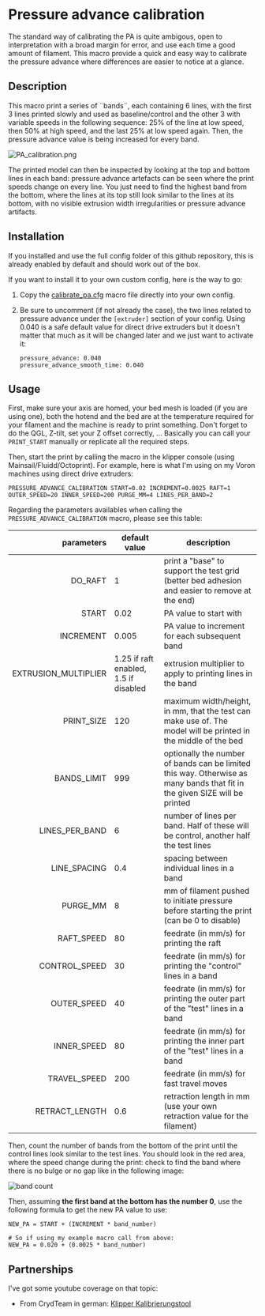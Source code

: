 # Pressure advance calibration

The standard way of calibrating the PA is quite ambigous, open to interpretation with a broad margin for error, and use each time a good amount of filament. This macro provide a quick and easy way to calibrate the pressure advance where differences are easier to notice at a glance.


## Description

This macro print a series of ¨bands¨, each containing 6 lines, with the first 3 lines printed slowly and used as baseline/control and the other 3 with variable speeds in the following sequence: 25% of the line at low speed, then 50% at high speed, and the last 25% at low speed again. Then, the pressure advance value is being increased for every band.

![PA_calibration.png](./../images/pa_calibration.png)

The printed model can then be inspected by looking at the top and bottom lines in each band: pressure advance artefacts can be seen where the print speeds change on every line. You just need to find the highest band from the bottom, where the lines at its top still look similar to the lines at its bottom, with no visible extrusion width irregularities or pressure advance artifacts.


## Installation

If you installed and use the full config folder of this github repository, this is already enabled by default and should work out of the box.

If you want to install it to your own custom config, here is the way to go:
  1. Copy the [calibrate_pa.cfg](./../../macros/addons/calibration/calibrate_pa.cfg) macro file directly into your own config.
  2. Be sure to uncomment (if not already the case), the two lines related to pressure advance under the `[extruder]` section of your config. Using 0.040 is a safe default value for direct drive extruders but it doesn't matter that much as it will be changed later and we just want to activate it:
    
     ```
     pressure_advance: 0.040
     pressure_advance_smooth_time: 0.040
     ```

## Usage

First, make sure your axis are homed, your bed mesh is loaded (if you are using one), both the hotend and the bed are at the temperature required for your filament and the machine is ready to print something. Don't forget to do the QGL, Z-tilt, set your Z offset correctly, ... Basically you can call your `PRINT_START` manually or replicate all the required steps.

Then, start the print by calling the macro in the klipper console (using Mainsail/Fluidd/Octoprint). For example, here is what I'm using on my Voron machines using direct drive extruders:

```
PRESSURE_ADVANCE_CALIBRATION START=0.02 INCREMENT=0.0025 RAFT=1 OUTER_SPEED=20 INNER_SPEED=200 PURGE_MM=4 LINES_PER_BAND=2
```

Regarding the parameters availables when calling the `PRESSURE_ADVANCE_CALIBRATION` macro, please see this table:

| parameters | default value | description |
|-----------:|---------------|-------------|
|DO_RAFT|1|print a "base" to support the test grid (better bed adhesion and easier to remove at the end)|
|START|0.02|PA value to start with|
|INCREMENT|0.005|PA value to increment for each subsequent band|
|EXTRUSION_MULTIPLIER|1.25 if raft enabled, 1.5 if disabled|extrusion multiplier to apply to printing lines in the band|
|PRINT_SIZE|120|maximum width/height, in mm, that the test can make use of. The model will be printed in the middle of the bed|
|BANDS_LIMIT|999|optionally the number of bands can be limited this way. Otherwise as many bands that fit in the given SIZE will be printed|
|LINES_PER_BAND|6|number of lines per band. Half of these will be control, another half the test lines|
|LINE_SPACING|0.4|spacing between individual lines in a band|
|PURGE_MM|8|mm of filament pushed to initiate pressure before starting the print (can be 0 to disable)|
|RAFT_SPEED|80|feedrate (in mm/s) for printing the raft|
|CONTROL_SPEED|30|feedrate (in mm/s) for printing the "control" lines in a band|
|OUTER_SPEED|40|feedrate (in mm/s) for printing the outer part of the "test" lines in a band|
|INNER_SPEED|80|feedrate (in mm/s) for printing the inner part of the "test" lines in a band|
|TRAVEL_SPEED|200|feedrate (in mm/s) for fast travel moves|
|RETRACT_LENGTH|0.6|retraction length in mm (use your own retraction value for the filament)|

Then, count the number of bands from the bottom of the print until the control lines look similar to the test lines. You should look in the red area, where the speed change during the print: check to find the band where there is no bulge or no gap like in the following image:

![band count](./../images/pa_calibration_band_count.png)

Then, assuming **the first band at the bottom has the number 0**, use the following formula to get the new PA value to use:

```
NEW_PA = START + (INCREMENT * band_number)

# So if using my example macro call from above:
NEW_PA = 0.020 + (0.0025 * band_number)
```


## Partnerships

I've got some youtube coverage on that topic:
  - From CrydTeam in german: [Klipper Kalibrierungstool](https://www.youtube.com/watch?v=wlEl437ix8o&t=795s)
